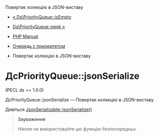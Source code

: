 Повертає колекцію в JSON-виставу

-   [« Ds\\PriorityQueue::isEmpty](ds-priorityqueue.isempty.html)
    
-   [Ds\\PriorityQueue::peek »](ds-priorityqueue.peek.html)
    
-   [PHP Manual](index.html)
    
-   [Очередь с приоритетом](class.ds-priorityqueue.html)
    
-   Повертає колекцію в JSON-виставу
    

# ДсPriorityQueue::jsonSerialize

(PECL ds >= 1.0.0)

ДсPriorityQueue::jsonSerialize — Повертає колекцію в JSON-виставу

Дивіться [JsonSerializable::jsonSerialize()](jsonserializable.jsonserialize.html)

> **Зауваження**
> 
> Ніколи не використовуйте цю функцію безпосередньо.